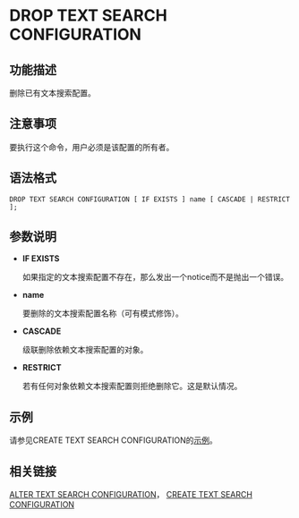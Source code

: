 # DROP TEXT SEARCH CONFIGURATION

## 功能描述<a name="zh-cn_topic_0283136862_zh-cn_topic_0237122154_zh-cn_topic_0059778389_s12ec071125bd4d4981cbcdad70bd9a1e"></a>

删除已有文本搜索配置。

## 注意事项<a name="zh-cn_topic_0283136862_zh-cn_topic_0237122154_zh-cn_topic_0059778389_sb29dd2fe6ef642c199d2bdfda06ef74c"></a>

要执行这个命令，用户必须是该配置的所有者。

## 语法格式<a name="zh-cn_topic_0283136862_zh-cn_topic_0237122154_zh-cn_topic_0059778389_sa8997c782c4d412b9c4fd9578137e494"></a>

```
DROP TEXT SEARCH CONFIGURATION [ IF EXISTS ] name [ CASCADE | RESTRICT ];
```

## 参数说明<a name="zh-cn_topic_0283136862_zh-cn_topic_0237122154_zh-cn_topic_0059778389_s519cbd43e889441f9638691754942bda"></a>

-   **IF EXISTS**

    如果指定的文本搜索配置不存在，那么发出一个notice而不是抛出一个错误。

-   **name**

    要删除的文本搜索配置名称（可有模式修饰）。

-   **CASCADE**

    级联删除依赖文本搜索配置的对象。

-   **RESTRICT**

    若有任何对象依赖文本搜索配置则拒绝删除它。这是默认情况。


## 示例<a name="zh-cn_topic_0283136862_zh-cn_topic_0237122154_zh-cn_topic_0059778389_s720b27fe18f245ca85d1204cda30b327"></a>

请参见CREATE TEXT SEARCH CONFIGURATION的[示例](CREATE-TEXT-SEARCH-CONFIGURATION.md#zh-cn_topic_0283137399_zh-cn_topic_0237122121_zh-cn_topic_0059777835_sc3a4aef5c0c0420eaf5a2e67097004a2)。

## 相关链接<a name="zh-cn_topic_0283136862_zh-cn_topic_0237122154_zh-cn_topic_0059778389_s8bb54ddcd47044a0a99c9c9dffadac2c"></a>

[ALTER TEXT SEARCH CONFIGURATION](ALTER-TEXT-SEARCH-CONFIGURATION.md)，  [CREATE TEXT SEARCH CONFIGURATION](CREATE-TEXT-SEARCH-CONFIGURATION.md)
